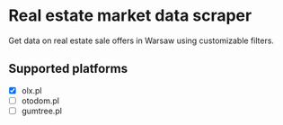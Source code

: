 # Real estate market data scraper
Get data on real estate sale offers in Warsaw using customizable filters.

## Supported platforms
- [x] olx.pl
- [ ] otodom.pl
- [ ] gumtree.pl

